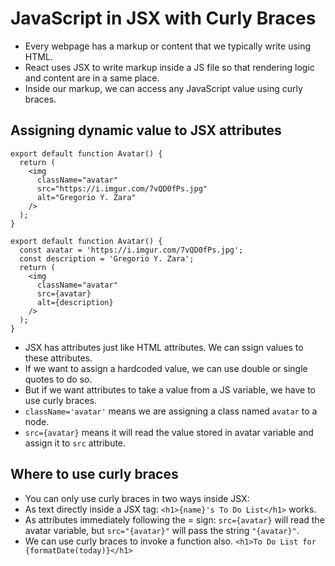 # JavaScript in JSX with Curly Braces

- Every webpage has a markup or content that we typically write using HTML.
- React uses JSX to write markup inside a JS file so that rendering logic and content are in a same place.
- Inside our markup, we can access any JavaScript value using curly braces.


## Assigning dynamic value to JSX attributes

```tsx
export default function Avatar() {
  return (
    <img
      className="avatar"
      src="https://i.imgur.com/7vQD0fPs.jpg"
      alt="Gregorio Y. Zara"
    />
  );
}
```

```tsx
export default function Avatar() {
  const avatar = 'https://i.imgur.com/7vQD0fPs.jpg';
  const description = 'Gregorio Y. Zara';
  return (
    <img
      className="avatar"
      src={avatar}
      alt={description}
    />
  );
}
```

- JSX has attributes just like HTML attributes. We can ssign values to these attributes.
- If we want to assign a hardcoded value, we can use double or single quotes to do so.
- But if we want attributes to take a value from a JS variable, we have to use curly braces.
- `className='avatar'` means we are assigning a class named `avatar` to a node.
- `src={avatar}` means it will read the value stored in avatar variable and assign it to `src` attribute.



## Where to use curly braces 


- You can only use curly braces in two ways inside JSX:
- As text directly inside a JSX tag: `<h1>{name}'s To Do List</h1>` works.
- As attributes immediately following the = sign: `src={avatar}` will read the avatar variable, but `src="{avatar}"` will pass the string `"{avatar}"`.
- We can use curly braces to invoke a function also. `<h1>To Do List for {formatDate(today)}</h1>`
